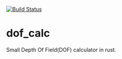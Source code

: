 [![Build Status](https://travis-ci.org/hekrause/dof_calc.svg)](https://travis-ci.org/hekrause/dof_calc)

# dof_calc
Small Depth Of Field(DOF) calculator in rust.
